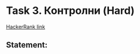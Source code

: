 # Task 3. Контролни (Hard)

[HackerRank link](<https://www.hackerrank.com/contests/sda-hw-8-2021/challenges/challenge-2727>)

## Statement:

<!-- TODO -->
